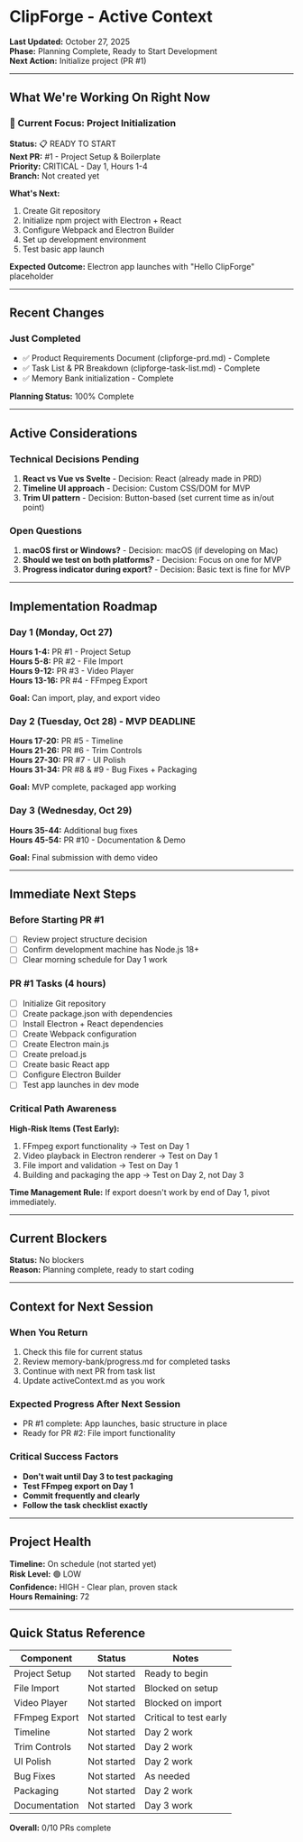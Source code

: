 # ClipForge - Active Context

**Last Updated:** October 27, 2025  
**Phase:** Planning Complete, Ready to Start Development  
**Next Action:** Initialize project (PR #1)

---

## What We're Working On Right Now

### 🎯 Current Focus: Project Initialization

**Status:** 📋 READY TO START  
**Next PR:** #1 - Project Setup & Boilerplate  
**Priority:** CRITICAL - Day 1, Hours 1-4  
**Branch:** Not created yet

**What's Next:**
1. Create Git repository
2. Initialize npm project with Electron + React
3. Configure Webpack and Electron Builder
4. Set up development environment
5. Test basic app launch

**Expected Outcome:** Electron app launches with "Hello ClipForge" placeholder

---

## Recent Changes

### Just Completed
- ✅ Product Requirements Document (clipforge-prd.md) - Complete
- ✅ Task List & PR Breakdown (clipforge-task-list.md) - Complete  
- ✅ Memory Bank initialization - Complete

**Planning Status:** 100% Complete

---

## Active Considerations

### Technical Decisions Pending
1. **React vs Vue vs Svelte** - Decision: React (already made in PRD)
2. **Timeline UI approach** - Decision: Custom CSS/DOM for MVP
3. **Trim UI pattern** - Decision: Button-based (set current time as in/out point)

### Open Questions
1. **macOS first or Windows?** - Decision: macOS (if developing on Mac)
2. **Should we test on both platforms?** - Decision: Focus on one for MVP
3. **Progress indicator during export?** - Decision: Basic text is fine for MVP

---

## Implementation Roadmap

### Day 1 (Monday, Oct 27)
**Hours 1-4:** PR #1 - Project Setup  
**Hours 5-8:** PR #2 - File Import  
**Hours 9-12:** PR #3 - Video Player  
**Hours 13-16:** PR #4 - FFmpeg Export

**Goal:** Can import, play, and export video

### Day 2 (Tuesday, Oct 28) - MVP DEADLINE
**Hours 17-20:** PR #5 - Timeline  
**Hours 21-26:** PR #6 - Trim Controls  
**Hours 27-30:** PR #7 - UI Polish  
**Hours 31-34:** PR #8 & #9 - Bug Fixes + Packaging

**Goal:** MVP complete, packaged app working

### Day 3 (Wednesday, Oct 29)
**Hours 35-44:** Additional bug fixes  
**Hours 45-54:** PR #10 - Documentation & Demo

**Goal:** Final submission with demo video

---

## Immediate Next Steps

### Before Starting PR #1
- [ ] Review project structure decision
- [ ] Confirm development machine has Node.js 18+
- [ ] Clear morning schedule for Day 1 work

### PR #1 Tasks (4 hours)
- [ ] Initialize Git repository
- [ ] Create package.json with dependencies
- [ ] Install Electron + React dependencies
- [ ] Create Webpack configuration
- [ ] Create Electron main.js
- [ ] Create preload.js
- [ ] Create basic React app
- [ ] Configure Electron Builder
- [ ] Test app launches in dev mode

### Critical Path Awareness
**High-Risk Items (Test Early):**
1. FFmpeg export functionality → Test on Day 1
2. Video playback in Electron renderer → Test on Day 1
3. File import and validation → Test on Day 1
4. Building and packaging the app → Test on Day 2, not Day 3

**Time Management Rule:** If export doesn't work by end of Day 1, pivot immediately.

---

## Current Blockers

**Status:** No blockers  
**Reason:** Planning complete, ready to start coding

---

## Context for Next Session

### When You Return
1. Check this file for current status
2. Review memory-bank/progress.md for completed tasks
3. Continue with next PR from task list
4. Update activeContext.md as you work

### Expected Progress After Next Session
- PR #1 complete: App launches, basic structure in place
- Ready for PR #2: File import functionality

### Critical Success Factors
- **Don't wait until Day 3 to test packaging**
- **Test FFmpeg export on Day 1**
- **Commit frequently and clearly**
- **Follow the task checklist exactly**

---

## Project Health

**Timeline:** On schedule (not started yet)  
**Risk Level:** 🟢 LOW  
**Confidence:** HIGH - Clear plan, proven stack  
**Hours Remaining:** 72

---

## Quick Status Reference

| Component | Status | Notes |
|-----------|--------|-------|
| Project Setup | Not started | Ready to begin |
| File Import | Not started | Blocked on setup |
| Video Player | Not started | Blocked on import |
| FFmpeg Export | Not started | Critical to test early |
| Timeline | Not started | Day 2 work |
| Trim Controls | Not started | Day 2 work |
| UI Polish | Not started | Day 2 work |
| Bug Fixes | Not started | As needed |
| Packaging | Not started | Day 2 work |
| Documentation | Not started | Day 3 work |

**Overall:** 0/10 PRs complete

